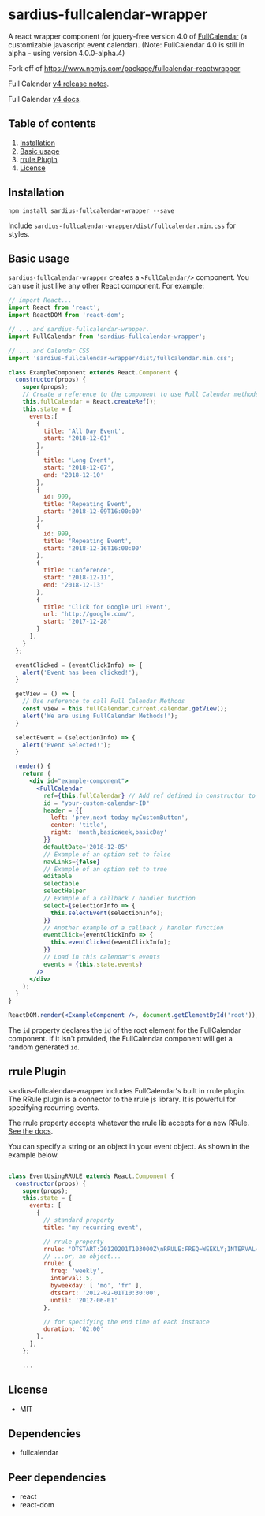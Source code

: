 # sardius-fullcalendar-wrapper

A react wrapper component for jquery-free version 4.0 of [FullCalendar](https://fullcalendar.io/) (a customizable javascript event calendar). 
(Note: FullCalendar 4.0 is still in alpha - using version 4.0.0-alpha.4)

Fork off of https://www.npmjs.com/package/fullcalendar-reactwrapper

Full Calendar [v4 release notes](https://fullcalendar.io/docs/v4/release-notes).

Full Calendar [v4 docs](https://fullcalendar.io/docs/v4#toc).

## Table of contents
1. [Installation](#installation)
2. [Basic usage](#basic-usage)
3. [rrule Plugin](#rrule-plugin)
4. [License](#license)


## Installation 

`npm install sardius-fullcalendar-wrapper --save`

Include `sardius-fullcalendar-wrapper/dist/fullcalendar.min.css` for styles.

## Basic usage

`sardius-fullcalendar-wrapper` creates a `<FullCalendar/>` component. You can use it just like any other React component. For example:
 
```jsx
// import React...
import React from 'react';
import ReactDOM from 'react-dom';

// ... and sardius-fullcalendar-wrapper.
import FullCalendar from 'sardius-fullcalendar-wrapper';

// ... and Calendar CSS
import 'sardius-fullcalendar-wrapper/dist/fullcalendar.min.css';

class ExampleComponent extends React.Component {
  constructor(props) {
    super(props);
    // Create a reference to the component to use Full Calendar methods
    this.fullCalendar = React.createRef();
    this.state = {
      events:[
        {
          title: 'All Day Event',
          start: '2018-12-01'
        },
        {
          title: 'Long Event',
          start: '2018-12-07',
          end: '2018-12-10'
        },
        {
          id: 999,
          title: 'Repeating Event',
          start: '2018-12-09T16:00:00'
        },
        {
          id: 999,
          title: 'Repeating Event',
          start: '2018-12-16T16:00:00'
        },
        {
          title: 'Conference',
          start: '2018-12-11',
          end: '2018-12-13'
        },
        {
          title: 'Click for Google Url Event',
          url: 'http://google.com/',
          start: '2017-12-28'
        }
      ],		
    }
  };

  eventClicked = (eventClickInfo) => {
    alert('Event has been clicked!');
  }

  getView = () => {
    // Use reference to call Full Calendar Methods
    const view = this.fullCalendar.current.calendar.getView();
    alert('We are using FullCalendar Methods!');
  }

  selectEvent = (selectionInfo) => {
    alert('Event Selected!');
  }

  render() {
    return (
      <div id="example-component">
        <FullCalendar
          ref={this.fullCalendar} // Add ref defined in constructor to FullCalendar
          id = "your-custom-calendar-ID"
          header = {{
            left: 'prev,next today myCustomButton',
            center: 'title',
            right: 'month,basicWeek,basicDay'
          }}
          defaultDate='2018-12-05'
          // Example of an option set to false
          navLinks={false}
          // Example of an option set to true
          editable
          selectable
          selectHelper
          // Example of a callback / handler function
          select={selectionInfo => {
            this.selectEvent(selectionInfo);
          }}
          // Another example of a callback / handler function
          eventClick={eventClickInfo => {
            this.eventClicked(eventClickInfo);
          }}
          // Load in this calendar's events
          events = {this.state.events} 
        />
      </div>
    );
  }
}

ReactDOM.render(<ExampleComponent />, document.getElementById('root'));
```

The `id` property declares the `id` of the root element for the FullCalendar component. 
If it isn't provided, the FullCalendar component will get a random generated `id`.

## rrule Plugin

sardius-fullcalendar-wrapper includes FullCalendar's built in rrule plugin. 
The RRule plugin is a connector to the rrule js library. It is powerful for specifying recurring events.

The rrule property accepts whatever the rrule lib accepts for a new RRule. 
[See the docs](https://github.com/jakubroztocil/rrule). 

You can specify a string or an object in your event object. As shown in the example below.

```jsx

class EventUsingRRULE extends React.Component {
  constructor(props) {
    super(props);
    this.state = {
      events: [
        {
          // standard property
          title: 'my recurring event',

          // rrule property
          rrule: 'DTSTART:20120201T103000Z\nRRULE:FREQ=WEEKLY;INTERVAL=5;UNTIL=20120601;BYDAY=MO,FR',
          // ...or, an object...
          rrule: {
            freq: 'weekly',
            interval: 5,
            byweekday: [ 'mo', 'fr' ],
            dtstart: '2012-02-01T10:30:00',
            until: '2012-06-01'
          },

          // for specifying the end time of each instance
          duration: '02:00'
        },
      ],
    };

    ...
```

## License 
* MIT

## Dependencies

* fullcalendar

## Peer dependencies 

* react
* react-dom
